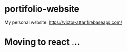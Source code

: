 # portifolio-website
My personal website: https://victor-attar.firebaseapp.com/

# Moving to react ...


